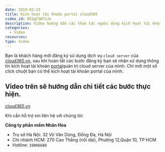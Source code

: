 ```yaml
---
date: 2019-03-23
title: Kích hoạt tài khoản portal cloud365
video_id: RESgC5W7sJo
description: Video hướng dẫn các thao tác người dùng kích hoạt tài khoản portal cloud365.
categories:
  - Video
resources:
type: Video
---
```


Bạn là khách hàng mới đăng ký sử dụng dịch vụ `cloud server` của <a href="https://cloud365.vn/" target="_blank">cloud365.vn</a>, sau khi hoàn tất các bước đăng ký bạn sẽ nhận sử dụng thông tin kích hoạt tài khoản <a href="https://portal.cloud365.vn/user/login/" target="_blank">portal</a>quản trị cloud server của mình. Chỉ mới một số click chuột bạn có thể kích hoạt tài khoản portal của mình.

Video trên sẽ hướng dẫn chi tiết các bước thực hiện.
---
<a href="https://cloud365.vn/" target="_blank">cloud365.vn</a>

Khi cần hỗ trợ xin liên hệ với chúng tôi:

**Công ty phần mềm Nhân Hòa**
- Trụ sở Hà Nội: 32 Võ Văn Dũng, Đống Đa, Hà Nội
- Chi nhánh HCM: 270 Cao Thắng (nối dài), Phường 12,Quận 10, TP HCM
- Hotline: `19006680`